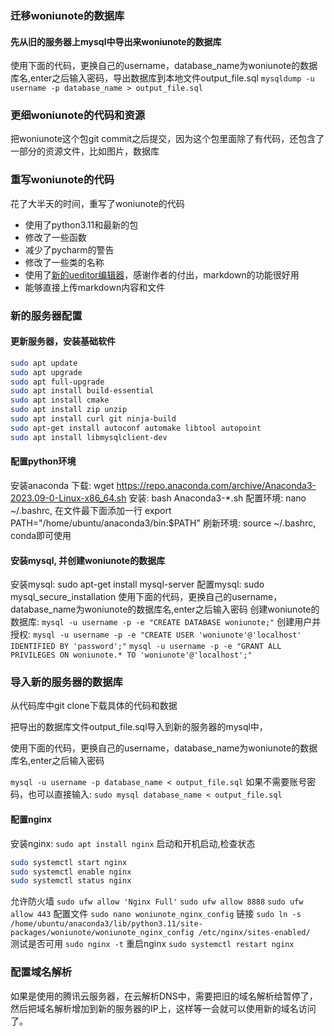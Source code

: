 ### 迁移woniunote的数据库

#### 先从旧的服务器上mysql中导出来woniunote的数据库
使用下面的代码，更换自己的username，database_name为woniunote的数据库名,enter之后输入密码，导出数据库到本地文件output_file.sql
`mysqldump -u username -p database_name > output_file.sql`

### 更细woniunote的代码和资源

把woniunote这个包git commit之后提交，因为这个包里面除了有代码，还包含了一部分的资源文件，比如图片，数据库

### 重写woniunote的代码

花了大半天的时间，重写了woniunote的代码

- 使用了python3.11和最新的包
- 修改了一些函数
- 减少了pycharm的警告
- 修改了一些类的名称
- 使用了[新的ueditor编辑器](https://github.com/modstart-lib/ueditor-plus)，感谢作者的付出，markdown的功能很好用
- 能够直接上传markdown内容和文件

### 新的服务器配置

#### 更新服务器，安装基础软件
```bash
sudo apt update
sudo apt upgrade
sudo apt full-upgrade
sudo apt install build-essential 
sudo apt install cmake 
sudo apt install zip unzip 
sudo apt install curl git ninja-build
sudo apt-get install autoconf automake libtool autopoint
sudo apt install libmysqlclient-dev
```

#### 配置python环境
安装anaconda
下载: wget https://repo.anaconda.com/archive/Anaconda3-2023.09-0-Linux-x86_64.sh
安装: bash Anaconda3-*.sh
配置环境: nano ~/.bashrc, 在文件最下面添加一行 export PATH="/home/ubuntu/anaconda3/bin:$PATH"
刷新环境: source ~/.bashrc, conda即可使用

#### 安装mysql, 并创建woniunote的数据库

安装mysql: sudo apt-get install mysql-server
配置mysql: sudo mysql_secure_installation
使用下面的代码，更换自己的username，database_name为woniunote的数据库名,enter之后输入密码
创建woniunote的数据库: 
`mysql -u username -p -e "CREATE DATABASE woniunote;"`
创建用户并授权: 
`mysql -u username -p -e "CREATE USER 'woniunote'@'localhost' IDENTIFIED BY 'password';"`
`mysql -u username -p -e "GRANT ALL PRIVILEGES ON woniunote.* TO 'woniunote'@'localhost';"`

### 导入新的服务器的数据库

从代码库中git clone下载具体的代码和数据

把导出的数据库文件output_file.sql导入到新的服务器的mysql中，

使用下面的代码，更换自己的username，database_name为woniunote的数据库名,enter之后输入密码

`mysql -u username -p database_name < output_file.sql`
如果不需要账号密码，也可以直接输入:
`sudo mysql database_name < output_file.sql`

#### 配置nginx
安装nginx:
`sudo apt install nginx`
启动和开机启动,检查状态
```bash
sudo systemctl start nginx
sudo systemctl enable nginx
sudo systemctl status nginx
```
允许防火墙
`sudo ufw allow 'Nginx Full'`
`sudo ufw allow 8888`
`sudo ufw allow 443`
配置文件
`sudo nano woniunote_nginx_config`
链接
`sudo ln -s /home/ubuntu/anaconda3/lib/python3.11/site-packages/woniunote/woniunote_nginx_config /etc/nginx/sites-enabled/
`
测试是否可用
`sudo nginx -t`
重启nginx
`sudo systemctl restart nginx`

### 配置域名解析

如果是使用的腾讯云服务器，在云解析DNS中，需要把旧的域名解析给暂停了，然后把域名解析增加到新的服务器的IP上，这样等一会就可以使用新的域名访问了。





